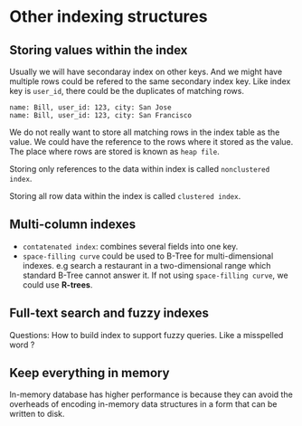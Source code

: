# Other indexing structures

## Storing values within the index

Usually we will have secondaray index on other keys. And we might have multiple rows could be refered to the same secondary index key.
Like index key is `user_id`, there could be the duplicates of matching rows.

``` text
name: Bill, user_id: 123, city: San Jose
name: Bill, user_id: 123, city: San Francisco
```

We do not really want to store all matching rows in the index table as the value. We could have the reference to the rows
where it stored as the value. The place where rows are stored is known as `heap file`.

Storing only references to the data within index is called `nonclustered index`.

Storing all row data within the index is called `clustered index`.

## Multi-column indexes

- `contatenated index`: combines several fields into one key.
- `space-filling curve` could be used to B-Tree for multi-dimensional indexes. e.g search a restaurant in a two-dimensional
  range which standard B-Tree cannot answer it. If not using `space-filling curve`, we could use **R-trees**.

## Full-text search and fuzzy indexes

Questions: How to build index to support fuzzy queries. Like a misspelled word ?

## Keep everything in memory

In-memory database has higher performance is because they can avoid the overheads of encoding in-memory data structures
in a form that can be written to disk.
